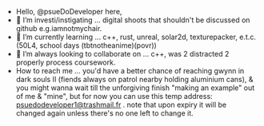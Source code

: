 - Hello, @psueDoDeveloper here,
- 👀 I’m investi/instigating ... digital shoots that shouldn't be discussed on github e.g.iamnotmychair.
- 🌱 I’m currently learning ... c++, rust, unreal, solar2d, texturepacker, e.t.c.(50L4, school days (tbtnotheanime)(povr))
- 💞️ I’m always looking to collaborate on ... c++, was 2 distracted 2 properly process coursework.
- How to reach me ... you'd have a better chance of reaching gwynn in dark souls II (fiends always on patrol nearby holding aluminium cans), & you might wanna wait till the unforgiving finish "making an example" out of me & "mine", but for now you can use this temp address: psuedodeveloper1@trashmail.fr . note that upon expiry it will be changed again unless there's no one left to change it.

<!---
psueDoDeveloper/psueDoDeveloper is a ✨ special ✨ repository because its `README.md` (this file) appears on your GitHub profile.
You can click the Preview link to take a look at your changes.
--->
